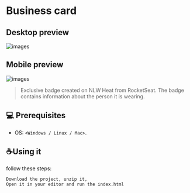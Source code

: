 # Business card

## Desktop preview
![images](previewDesktop.png)

## Mobile preview
![images](previewMobile.png)

> Exclusive badge created on NLW Heat from RocketSeat. The badge contains information about the person it is wearing.
## 💻 Prerequisites

* OS: `<Windows / Linux / Mac>`.

## ☕Using it

follow these steps:

```
Download the project, unzip it,
Open it in your editor and run the index.html

```
